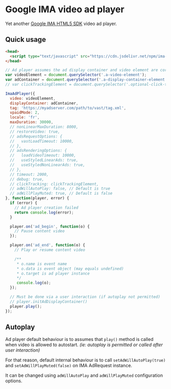# Google IMA video ad player

Yet another [Google IMA HTML5 SDK](https://developers.google.com/interactive-media-ads/docs/sdks/html5) video ad player.

## Quick usage

```html
<head>
  <script type="text/javascript" src="https://cdn.jsdelivr.net/npm/ima-ad-player@latest/dist/ima-ad-player.min.js"></script>
</head>
```

```javascript
// Ad player assumes the ad display container and video element are correctly positioned and sized
var videoElement = document.querySelector('.a-video-element');
var adContainer = document.querySelector('.a-display-container-element');
// var clickTrackingElement = document.querySelector('.optional-click-tracking-element');

ImaAdPlayer({
  video: videoElement,
  displayContainer: adContainer,
  tag: 'https://myadserver.com/path/to/vast/tag.xml',
  vpaidMode: 2,
  locale: 'fr',
  maxDuration: 30000,
  // nonLinearMaxDuration: 8000,
  // restoreVideo: true,
  // adsRequestOptions: {
  //   vastLoadTimeout: 10000,
  // },
  // adsRenderingOptions: {
  //   loadVideoTimeout: 10000,
  //   useStyledLinearAds: true,
  //   useStyledNonLinearAds: true,
  // },
  // timeout: 2000,
  // debug: true,
  // clickTracking: clickTrackingElement,
  // adWillAutoPlay: false, // Default is true
  // adWillPlayMuted: true, // Default is false
}, function(player, error) {
  if (error) {
    // Ad player creation failed
    return console.log(error);
  }

  player.on('ad_begin', function(o) {
    // Pause content video
  });

  player.on('ad_end', function(o) {
    // Play or resume content video

    /**
     * o.name is event name
     * o.data is event object (may equals undefined)
     * o.target is ad player instance
     */
     console.log(o);
  });

  // Must be done via a user interaction (if autoplay not permitted)
  // player.initAdDisplayContainer()
  player.play();
});
```

## Autoplay

Ad player default behaviour is to assumes that `play()` method is called when video is allowed to autostart. _(ie: autoplay is permitted or called after user interaction)_

For that reason, default internal behaviour is to call `setAdWillAutoPlay(true)` and `setAdWillPlayMuted(false)` on IMA AdRequest instance.

It can be changed using `adWillAutoPlay` and `adWillPlayMuted` configuration options.
